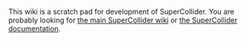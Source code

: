 This wiki is a scratch pad for development of SuperCollider. You are probably looking for [the main SuperCollider wiki](http://supercollider.github.io/pages.html) or [the SuperCollider documentation](http://doc.sccode.org/).